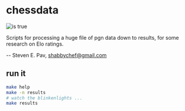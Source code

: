 
# chessdata

![is true](https://img.shields.io/badge/chess%20nut%3F-yes!-red.svg)

Scripts for processing a huge file of pgn data down to results, for some
research on Elo ratings.

-- Steven E. Pav, shabbychef@gmail.com

## run it 

```bash
make help
make -n results
# watch the blinkenlights ...
make results
```

